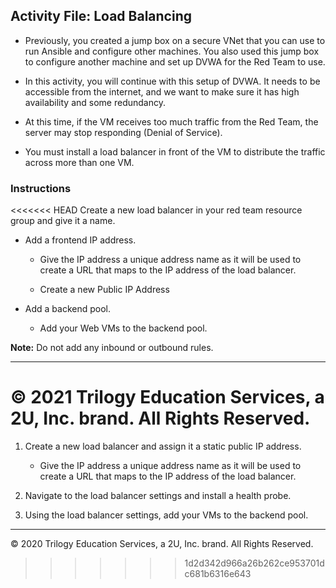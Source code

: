 ## Activity File: Load Balancing

- Previously, you created a jump box on a secure VNet that you can use to run Ansible and configure other machines. You also used this jump box to configure another machine and set up DVWA for the Red Team to use.

- In this activity, you will continue with this setup of DVWA. It needs to be accessible from the internet, and we want to make sure it has high availability and some redundancy. 

- At this time, if the VM receives too much traffic from the Red Team, the server may stop responding (Denial of Service).

- You must install a load balancer in front of the VM to distribute the traffic across more than one VM.


### Instructions

<<<<<<< HEAD
Create a new load balancer in your red team resource group and give it a name. 

- Add a frontend IP address.

	- Give the IP address a unique address name as it will be used to create a URL that maps to the IP address of the load balancer.
	
	- Create a new Public IP Address

- Add a backend pool.
	
	- Add your Web VMs to the backend pool. 

**Note:** Do not add any inbound or outbound rules.

---
© 2021 Trilogy Education Services, a 2U, Inc. brand. All Rights Reserved.
=======
1. Create a new load balancer and assign it a static public IP address.
	- Give the IP address a unique address name as it will be used to create a URL that maps to the IP address of the load balancer.

2. Navigate to the load balancer settings and install a health probe.

3. Using the load balancer settings, add your VMs to the backend pool.

---
© 2020 Trilogy Education Services, a 2U, Inc. brand. All Rights Reserved.
>>>>>>> 1d2d342d966a26b262ce953701dc681b6316e643
